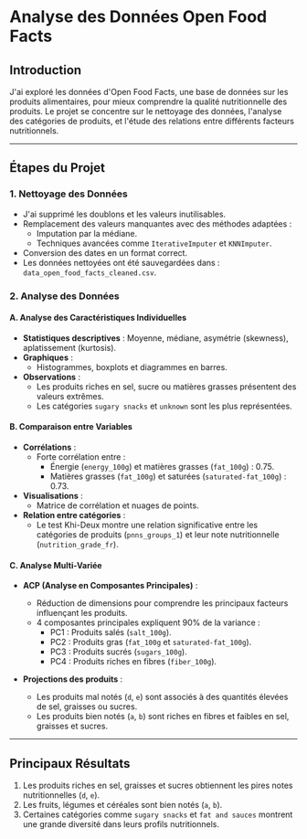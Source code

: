 # Analyse des Données Open Food Facts

## **Introduction**
J'ai exploré les données d'Open Food Facts, une base de données sur les produits alimentaires, pour mieux comprendre la qualité nutritionnelle des produits. Le projet se concentre sur le nettoyage des données, l'analyse des catégories de produits, et l'étude des relations entre différents facteurs nutritionnels.

---

## **Étapes du Projet**

### **1. Nettoyage des Données**
- J'ai supprimé les doublons et les valeurs inutilisables.
- Remplacement des valeurs manquantes avec des méthodes adaptées :
  - Imputation par la médiane.
  - Techniques avancées comme `IterativeImputer` et `KNNImputer`.
- Conversion des dates en un format correct.
- Les données nettoyées ont été sauvegardées dans : `data_open_food_facts_cleaned.csv`.

### **2. Analyse des Données**

#### **A. Analyse des Caractéristiques Individuelles**
- **Statistiques descriptives** : Moyenne, médiane, asymétrie (skewness), aplatissement (kurtosis).
- **Graphiques** :
  - Histogrammes, boxplots et diagrammes en barres.
- **Observations** :
  - Les produits riches en sel, sucre ou matières grasses présentent des valeurs extrêmes.
  - Les catégories `sugary snacks` et `unknown` sont les plus représentées.

#### **B. Comparaison entre Variables**
- **Corrélations** :
  - Forte corrélation entre :
    - Énergie (`energy_100g`) et matières grasses (`fat_100g`) : 0.75.
    - Matières grasses (`fat_100g`) et saturées (`saturated-fat_100g`) : 0.73.
- **Visualisations** :
  - Matrice de corrélation et nuages de points.
- **Relation entre catégories** :
  - Le test Khi-Deux montre une relation significative entre les catégories de produits (`pnns_groups_1`) et leur note nutritionnelle (`nutrition_grade_fr`).

#### **C. Analyse Multi-Variée**
- **ACP (Analyse en Composantes Principales)** :
  - Réduction de dimensions pour comprendre les principaux facteurs influençant les produits.
  - 4 composantes principales expliquent 90% de la variance :
    - PC1 : Produits salés (`salt_100g`).
    - PC2 : Produits gras (`fat_100g` et `saturated-fat_100g`).
    - PC3 : Produits sucrés (`sugars_100g`).
    - PC4 : Produits riches en fibres (`fiber_100g`).

- **Projections des produits** :
  - Les produits mal notés (`d`, `e`) sont associés à des quantités élevées de sel, graisses ou sucres.
  - Les produits bien notés (`a`, `b`) sont riches en fibres et faibles en sel, graisses et sucres.

---

## **Principaux Résultats**
1. Les produits riches en sel, graisses et sucres obtiennent les pires notes nutritionnelles (`d`, `e`).
2. Les fruits, légumes et céréales sont bien notés (`a`, `b`).
3. Certaines catégories comme `sugary snacks` et `fat and sauces` montrent une grande diversité dans leurs profils nutritionnels.




